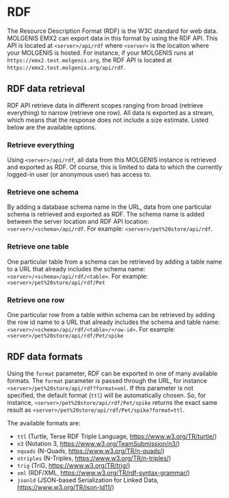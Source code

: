 # RDF

The Resource Description Format (RDF) is the W3C standard for web data.
MOLGENIS EMX2 can export data in this format by using the RDF API. This API is located at `<server>/api/rdf` where `<server>` is the location where your MOLGENIS is hosted.
For instance, if your MOLGENIS runs at `https://emx2.test.molgenis.org`, the RDF API is located at `https://emx2.test.molgenis.org/api/rdf`.   

## RDF data retrieval
RDF API retrieve data in different scopes ranging from broad (retrieve everything) to narrow (retrieve one row).
All data is exported as a stream, which means that the response does not include a size estimate.
Listed below are the available options.

### Retrieve everything
Using `<server>/api/rdf`, all data from this MOLGENIS instance is retrieved and exported as RDF.
Of course, this is limited to data to which the currently logged-in user (or anonymous user) has access to.

### Retrieve one schema
By adding a database schema name in the URL, data from one particular schema is retrieved and exported as RDF.
The schema name is added between the server location and RDF API location: `<server>/<schema>/api/rdf`.
For example: `<server>/pet%20store/api/rdf`.

### Retrieve one table
One particular table from a schema can be retrieved by adding a table name to a URL that already includes the schema name: `<server>/<schema>/api/rdf/<table>`.
For example: `<server>/pet%20store/api/rdf/Pet`

### Retrieve one row
One particular row from a table within schema can be retrieved by adding the row id name to a URL that already includes the schema and table name: `<server>/<schema>/api/rdf/<table>/<row-id>`.
For example: `<server>/pet%20store/api/rdf/Pet/spike`

## RDF data formats
Using the `format` parameter, RDF can be exported in one of many available formats. The `format` parameter is passed through the URL, for instance `<server>/pet%20store/api/rdf?format=xml`.
 If this parameter is not specified, the default format (`ttl`) will be automatically chosen. So, for instance, `<server>/pet%20store/api/rdf/Pet/spike` returns the exact same result as `<server>/pet%20store/api/rdf/Pet/spike?format=ttl`.

The available formats are:
- `ttl` (Turtle, Terse RDF Triple Language, https://www.w3.org/TR/turtle/)
- `n3` (Notation 3, https://www.w3.org/TeamSubmission/n3/)
- `nquads` (N-Quads, https://www.w3.org/TR/n-quads/)
- `ntriples` (N-Triples, https://www.w3.org/TR/n-triples/)
- `trig` (TriG, https://www.w3.org/TR/trig/)
- `xml` (RDF/XML, https://www.w3.org/TR/rdf-syntax-grammar/)
- `jsonld` (JSON-based Serialization for Linked Data, https://www.w3.org/TR/json-ld11/)
